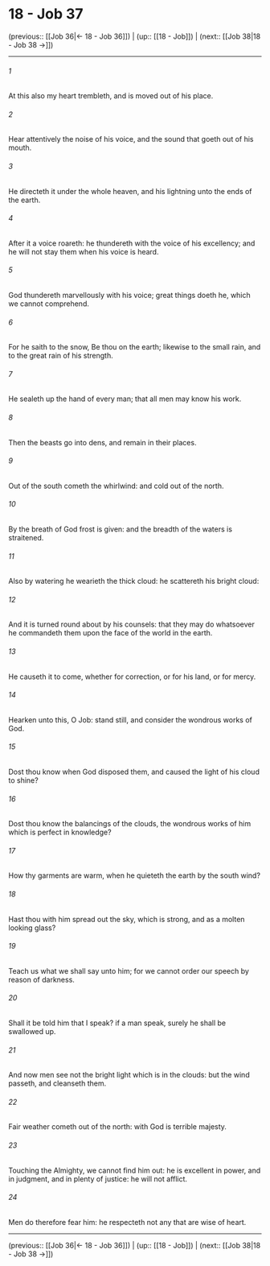 # 18 - Job 37

(previous:: [[Job 36|← 18 - Job 36]]) | (up:: [[18 - Job]]) | (next:: [[Job 38|18 - Job 38 →]])

***


###### 1 
At this also my heart trembleth, and is moved out of his place. 

###### 2 
Hear attentively the noise of his voice, and the sound that goeth out of his mouth. 

###### 3 
He directeth it under the whole heaven, and his lightning unto the ends of the earth. 

###### 4 
After it a voice roareth: he thundereth with the voice of his excellency; and he will not stay them when his voice is heard. 

###### 5 
God thundereth marvellously with his voice; great things doeth he, which we cannot comprehend. 

###### 6 
For he saith to the snow, Be thou on the earth; likewise to the small rain, and to the great rain of his strength. 

###### 7 
He sealeth up the hand of every man; that all men may know his work. 

###### 8 
Then the beasts go into dens, and remain in their places. 

###### 9 
Out of the south cometh the whirlwind: and cold out of the north. 

###### 10 
By the breath of God frost is given: and the breadth of the waters is straitened. 

###### 11 
Also by watering he wearieth the thick cloud: he scattereth his bright cloud: 

###### 12 
And it is turned round about by his counsels: that they may do whatsoever he commandeth them upon the face of the world in the earth. 

###### 13 
He causeth it to come, whether for correction, or for his land, or for mercy. 

###### 14 
Hearken unto this, O Job: stand still, and consider the wondrous works of God. 

###### 15 
Dost thou know when God disposed them, and caused the light of his cloud to shine? 

###### 16 
Dost thou know the balancings of the clouds, the wondrous works of him which is perfect in knowledge? 

###### 17 
How thy garments are warm, when he quieteth the earth by the south wind? 

###### 18 
Hast thou with him spread out the sky, which is strong, and as a molten looking glass? 

###### 19 
Teach us what we shall say unto him; for we cannot order our speech by reason of darkness. 

###### 20 
Shall it be told him that I speak? if a man speak, surely he shall be swallowed up. 

###### 21 
And now men see not the bright light which is in the clouds: but the wind passeth, and cleanseth them. 

###### 22 
Fair weather cometh out of the north: with God is terrible majesty. 

###### 23 
Touching the Almighty, we cannot find him out: he is excellent in power, and in judgment, and in plenty of justice: he will not afflict. 

###### 24 
Men do therefore fear him: he respecteth not any that are wise of heart.

***

(previous:: [[Job 36|← 18 - Job 36]]) | (up:: [[18 - Job]]) | (next:: [[Job 38|18 - Job 38 →]])
